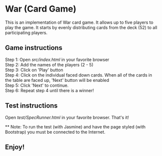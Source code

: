 # War (Card Game)

This is an implementation of War card game. It allows up to five players to play the game. It starts by evenly distributing cards from the deck (52) to all participating players.

## Game instructions
Step 1: Open <em>src/index.html</em> in your favorite browser <br />
Step 2: Add the names of the players (2 - 5) <br />
Step 3: Click on 'Play' button <br />
Step 4: Click on the individual faced down cards. When all of the cards in the table are faced up, 'Next' button will be enabled <br />
Step 5: Click 'Next' to continue. <br /> 
Step 6: Repeat step 4 until there is a winner! <br />

## Test instructions
Open <em>test/SpecRunner.html</em> in your favorite browser. That's it!

** Note: To run the test (with Jasmine) and have the page styled (with Bootstrap) you must be connected to the Internet.
## Enjoy!
